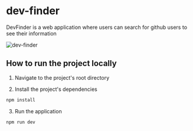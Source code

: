 # dev-finder

DevFinder is a web application where users can search for github users to see their information

![dev-finder](https://user-images.githubusercontent.com/58858236/204151627-59d942f4-f287-457a-98ee-7b1e92800d07.PNG)

## How to run the project locally
1. Navigate to the project's root directory

2. Install the project's dependencies
```bash
npm install
```

3. Run the application
```bash
npm run dev
```
